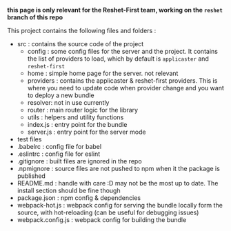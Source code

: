 **this page is only relevant for the Reshet-First team, working on the `reshet` branch of this repo**

This project contains the following files and folders : 

- src : contains the source code of the project
  - config : some config files for the server and the project. It contains the list of providers to load, which by default is `applicaster` and `reshet-first`
  - home : simple home page for the server. not relevant
  - providers : contains the applicaster & reshet-first providers. This is where you need to update code when provider change and you want to deploy a new bundle
  - resolver: not in use currently
  - router : main router logic for the library
  - utils : helpers and utility functions
  - index.js : entry point for the bundle
  - server.js : entry point for the server mode
- test files
- .babelrc : config file for babel
- .eslintrc : config file for eslint
- .gitignore : built files are ignored in the repo
- .npmignore : source files are not pushed to npm when it the package is published
- README.md : handle with care :D may not be the most up to date. The install section should be fine though
- package.json : npm config & dependencies
- webpack-hot.js : webpack config for serving the bundle locally form the source, with hot-reloading (can be useful for debugging issues)
- webpack.config.js : webpack config for building the bundle
